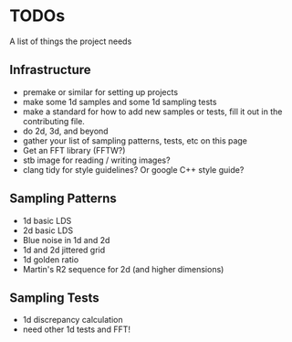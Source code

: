 # TODOs

A list of things the project needs

## Infrastructure

* premake or similar for setting up projects
* make some 1d samples and some 1d sampling tests
* make a standard for how to add new samples or tests, fill it out in the contributing file.
* do 2d, 3d, and beyond
* gather your list of sampling patterns, tests, etc on this page
* Get an FFT library (FFTW?)
* stb image for reading / writing images?
* clang tidy for style guidelines? Or google C++ style guide?

## Sampling Patterns
* 1d basic LDS
* 2d basic LDS
* Blue noise in 1d and 2d
* 1d and 2d jittered grid
* 1d golden ratio
* Martin's R2 sequence for 2d (and higher dimensions)

## Sampling Tests
* 1d discrepancy calculation
* need other 1d tests and FFT!
